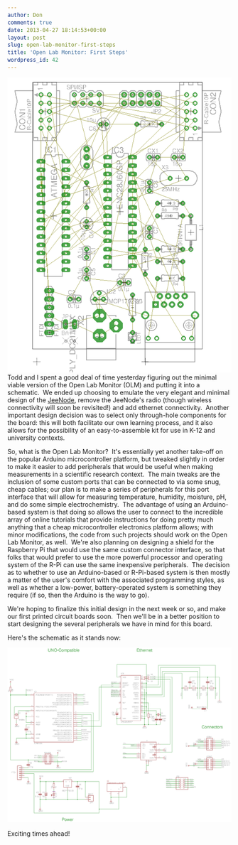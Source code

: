 ```yaml
---
author: Don
comments: true
date: 2013-04-27 18:14:53+00:00
layout: post
slug: open-lab-monitor-first-steps
title: 'Open Lab Monitor: First Steps'
wordpress_id: 42
---
```


![olm_throughhole](/assets/olm_throughhole.png)Todd and I spent a good deal of time yesterday figuring out the minimal viable version of the Open Lab Monitor (OLM) and putting it into a schematic.  We ended up choosing to emulate the very elegant and minimal design of the [JeeNode](http://jeelabs.net/projects/hardware/wiki/JeeNode), remove the JeeNode's radio (though wireless connectivity will soon be revisited!) and add ethernet connectivity.  Another important design decision was to select only through-hole components for the board: this will both facilitate our own learning process, and it also allows for the possibility of an easy-to-assemble kit for use in K-12 and university contexts.

So, what is the Open Lab Monitor?  It's essentially yet another take-off on the popular Arduino microcontroller platform, but tweaked slightly in order to make it easier to add peripherals that would be useful when making measurements in a scientific research context.  The main tweaks are the inclusion of some custom ports that can be connected to via some snug, cheap cables; our plan is to make a series of peripherals for this port interface that will allow for measuring temperature, humidity, moisture, pH, and do some simple electrochemistry.  The advantage of using an Arduino-based system is that doing so allows the user to connect to the incredible array of online tutorials that provide instructions for doing pretty much anything that a cheap microcontroller electronics platform allows; with minor modifications, the code from such projects should work on the Open Lab Monitor, as well.  We're also planning on designing a shield for the Raspberry Pi that would use the same custom connector interface, so that folks that would prefer to use the more powerful processor and operating system of the R-Pi can use the same inexpensive peripherals.  The decision as to whether to use an Arduino-based or R-Pi-based system is then mostly a matter of the user's comfort with the associated programming styles, as well as whether a low-power, battery-operated system is something they require (if so, then the Arduino is the way to go).

We're hoping to finalize this initial design in the next week or so, and make our first printed circuit boards soon.  Then we'll be in a better position to start designing the several peripherals we have in mind for this board.

Here's the schematic as it stands now:

![olmetherv02](/assets/olmetherv02.png)

Exciting times ahead!
